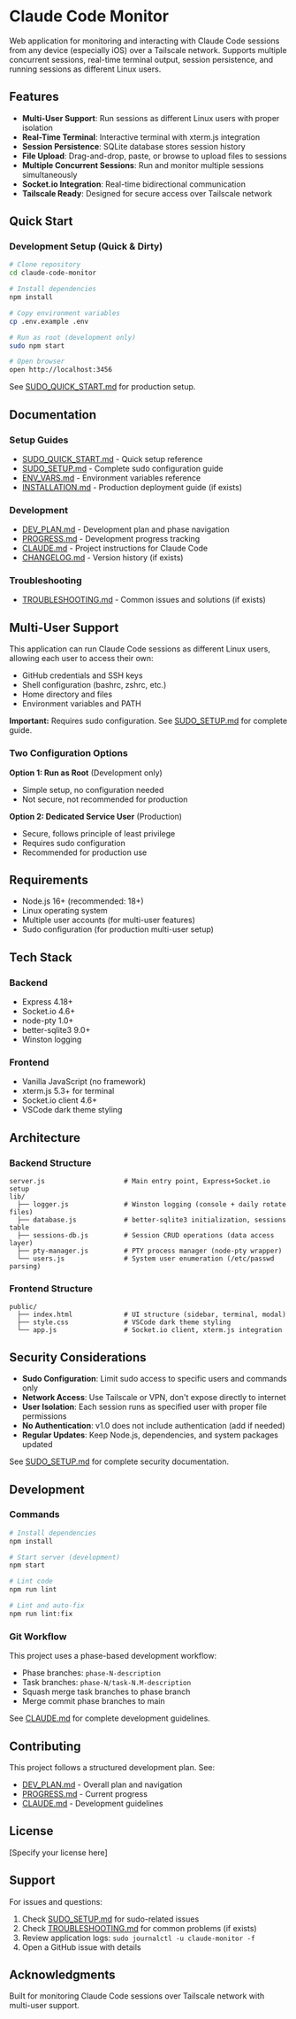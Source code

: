# Claude Code Monitor

Web application for monitoring and interacting with Claude Code sessions from any device (especially iOS) over a Tailscale network. Supports multiple concurrent sessions, real-time terminal output, session persistence, and running sessions as different Linux users.

## Features

- **Multi-User Support**: Run sessions as different Linux users with proper isolation
- **Real-Time Terminal**: Interactive terminal with xterm.js integration
- **Session Persistence**: SQLite database stores session history
- **File Upload**: Drag-and-drop, paste, or browse to upload files to sessions
- **Multiple Concurrent Sessions**: Run and monitor multiple sessions simultaneously
- **Socket.io Integration**: Real-time bidirectional communication
- **Tailscale Ready**: Designed for secure access over Tailscale network

## Quick Start

### Development Setup (Quick & Dirty)

```bash
# Clone repository
cd claude-code-monitor

# Install dependencies
npm install

# Copy environment variables
cp .env.example .env

# Run as root (development only)
sudo npm start

# Open browser
open http://localhost:3456
```

See [SUDO_QUICK_START.md](SUDO_QUICK_START.md) for production setup.

## Documentation

### Setup Guides
- [SUDO_QUICK_START.md](SUDO_QUICK_START.md) - Quick setup reference
- [SUDO_SETUP.md](SUDO_SETUP.md) - Complete sudo configuration guide
- [ENV_VARS.md](ENV_VARS.md) - Environment variables reference
- [INSTALLATION.md](INSTALLATION.md) - Production deployment guide (if exists)

### Development
- [DEV_PLAN.md](DEV_PLAN.md) - Development plan and phase navigation
- [PROGRESS.md](PROGRESS.md) - Development progress tracking
- [CLAUDE.md](CLAUDE.md) - Project instructions for Claude Code
- [CHANGELOG.md](CHANGELOG.md) - Version history (if exists)

### Troubleshooting
- [TROUBLESHOOTING.md](TROUBLESHOOTING.md) - Common issues and solutions (if exists)

## Multi-User Support

This application can run Claude Code sessions as different Linux users, allowing each user to access their own:
- GitHub credentials and SSH keys
- Shell configuration (bashrc, zshrc, etc.)
- Home directory and files
- Environment variables and PATH

**Important:** Requires sudo configuration. See [SUDO_SETUP.md](SUDO_SETUP.md) for complete guide.

### Two Configuration Options

**Option 1: Run as Root** (Development only)
- Simple setup, no configuration needed
- Not secure, not recommended for production

**Option 2: Dedicated Service User** (Production)
- Secure, follows principle of least privilege
- Requires sudo configuration
- Recommended for production use

## Requirements

- Node.js 16+ (recommended: 18+)
- Linux operating system
- Multiple user accounts (for multi-user features)
- Sudo configuration (for production multi-user setup)

## Tech Stack

### Backend
- Express 4.18+
- Socket.io 4.6+
- node-pty 1.0+
- better-sqlite3 9.0+
- Winston logging

### Frontend
- Vanilla JavaScript (no framework)
- xterm.js 5.3+ for terminal
- Socket.io client 4.6+
- VSCode dark theme styling

## Architecture

### Backend Structure
```
server.js                    # Main entry point, Express+Socket.io setup
lib/
  ├── logger.js              # Winston logging (console + daily rotate files)
  ├── database.js            # better-sqlite3 initialization, sessions table
  ├── sessions-db.js         # Session CRUD operations (data access layer)
  ├── pty-manager.js         # PTY process manager (node-pty wrapper)
  └── users.js               # System user enumeration (/etc/passwd parsing)
```

### Frontend Structure
```
public/
  ├── index.html             # UI structure (sidebar, terminal, modal)
  ├── style.css              # VSCode dark theme styling
  └── app.js                 # Socket.io client, xterm.js integration
```

## Security Considerations

- **Sudo Configuration**: Limit sudo access to specific users and commands only
- **Network Access**: Use Tailscale or VPN, don't expose directly to internet
- **User Isolation**: Each session runs as specified user with proper file permissions
- **No Authentication**: v1.0 does not include authentication (add if needed)
- **Regular Updates**: Keep Node.js, dependencies, and system packages updated

See [SUDO_SETUP.md](SUDO_SETUP.md) for complete security documentation.

## Development

### Commands

```bash
# Install dependencies
npm install

# Start server (development)
npm start

# Lint code
npm run lint

# Lint and auto-fix
npm run lint:fix
```

### Git Workflow

This project uses a phase-based development workflow:
- Phase branches: `phase-N-description`
- Task branches: `phase-N/task-N.M-description`
- Squash merge task branches to phase branch
- Merge commit phase branches to main

See [CLAUDE.md](CLAUDE.md) for complete development guidelines.

## Contributing

This project follows a structured development plan. See:
- [DEV_PLAN.md](DEV_PLAN.md) - Overall plan and navigation
- [PROGRESS.md](PROGRESS.md) - Current progress
- [CLAUDE.md](CLAUDE.md) - Development guidelines

## License

[Specify your license here]

## Support

For issues and questions:
1. Check [SUDO_SETUP.md](SUDO_SETUP.md) for sudo-related issues
2. Check [TROUBLESHOOTING.md](TROUBLESHOOTING.md) for common problems (if exists)
3. Review application logs: `sudo journalctl -u claude-monitor -f`
4. Open a GitHub issue with details

## Acknowledgments

Built for monitoring Claude Code sessions over Tailscale network with multi-user support.
